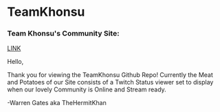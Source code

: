 # TeamKhonsu
### Team Khonsu's Community Site:
[LINK](https://teamkhonsu.github.io/TeamKhonsu/)


Hello,

Thank you for viewing the TeamKhonsu Github Repo!
Currently the Meat and Potatoes of our Site consists of a Twitch Status viewer
set to display when our lovely Community is Online and Stream ready.

-Warren Gates aka TheHermitKhan
